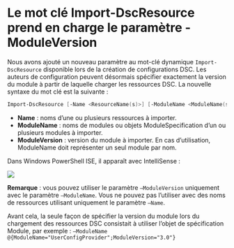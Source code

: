 # Le mot clé Import-DscResource prend en charge le paramètre -ModuleVersion

Nous avons ajouté un nouveau paramètre au mot-clé dynamique `Import-DscResource` disponible lors de la création de configurations DSC. Les auteurs de configuration peuvent désormais spécifier exactement la version du module à partir de laquelle charger les ressources DSC. La nouvelle syntaxe du mot clé est la suivante :

```powershell
Import-DscResource [-Name <ResourceName(s)>] [-ModuleName <ModuleName(s)>] [-ModuleVersion <ModuleVersion>]
```

* **Name** : noms d’une ou plusieurs ressources à importer.
* **ModuleName** : noms de modules ou objets ModuleSpecification d’un ou plusieurs modules à importer.
* **ModuleVersion** : version du module à importer. En cas d’utilisation, ModuleName doit représenter un seul module par nom. 

Dans Windows PowerShell ISE, il apparaît avec IntelliSense :

![](images/Import-DscResource-Modversion.jpg)

**Remarque** : vous pouvez utiliser le paramètre `–ModuleVersion` uniquement avec le paramètre `–ModuleName`. Vous ne pouvez pas l’utiliser avec des noms de ressources utilisant uniquement le paramètre `–Name`.

Avant cela, la seule façon de spécifier la version du module lors du chargement des ressources DSC consistait à utiliser l’objet de spécification Module, par exemple : `–ModuleName @{ModuleName="UserConfigProvider";ModuleVersion="3.0"}`



<!--HONumber=Jun16_HO4-->


